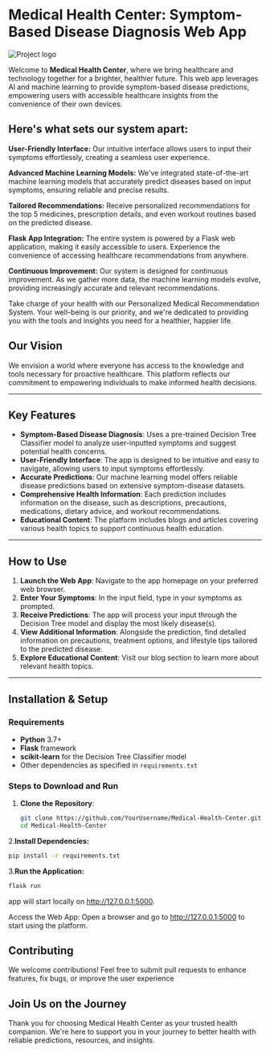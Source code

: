 # Medical Health Center: Symptom-Based Disease Diagnosis Web App
![Project logo](https://github.com/user-attachments/assets/7bca5d59-3f76-4069-9186-5723f18f3d94)

Welcome to **Medical Health Center**, where we bring healthcare and technology together for a brighter, healthier future. This web app leverages AI and machine learning to provide symptom-based disease predictions, empowering users with accessible healthcare insights from the convenience of their own devices.

## Here's what sets our system apart:

**User-Friendly Interface:** Our intuitive interface allows users to input their symptoms effortlessly, creating a seamless user experience.


**Advanced Machine Learning Models:** We've integrated state-of-the-art machine learning models that accurately predict diseases based on input symptoms, ensuring reliable and precise results.

 
**Tailored Recommendations:** Receive personalized recommendations for the top 5 medicines, prescription details, and even workout routines based on the predicted disease.

 
**Flask App Integration:** The entire system is powered by a Flask web application, making it easily accessible to users. Experience the convenience of accessing healthcare recommendations from anywhere.


**Continuous Improvement:** Our system is designed for continuous improvement. As we gather more data, the machine learning models evolve, providing increasingly accurate and relevant recommendations.


Take charge of your health with our Personalized Medical Recommendation System. Your well-being is our priority, and we're dedicated to providing you with the tools and insights you need for a healthier, happier life.

## Our Vision

We envision a world where everyone has access to the knowledge and tools necessary for proactive healthcare. This platform reflects our commitment to empowering individuals to make informed health decisions.

---

## Key Features

- **Symptom-Based Disease Diagnosis**: Uses a pre-trained Decision Tree Classifier model to analyze user-inputted symptoms and suggest potential health concerns.
- **User-Friendly Interface**: The app is designed to be intuitive and easy to navigate, allowing users to input symptoms effortlessly.
- **Accurate Predictions**: Our machine learning model offers reliable disease predictions based on extensive symptom-disease datasets.
- **Comprehensive Health Information**: Each prediction includes information on the disease, such as descriptions, precautions, medications, dietary advice, and workout recommendations.
- **Educational Content**: The platform includes blogs and articles covering various health topics to support continuous health education.

---

## How to Use

1. **Launch the Web App**: Navigate to the app homepage on your preferred web browser.
2. **Enter Your Symptoms**: In the input field, type in your symptoms as prompted.
3. **Receive Predictions**: The app will process your input through the Decision Tree model and display the most likely disease(s).
4. **View Additional Information**: Alongside the prediction, find detailed information on precautions, treatment options, and lifestyle tips tailored to the predicted disease.
5. **Explore Educational Content**: Visit our blog section to learn more about relevant health topics.

---

## Installation & Setup

### Requirements

- **Python** 3.7+
- **Flask** framework
- **scikit-learn** for the Decision Tree Classifier model
- Other dependencies as specified in `requirements.txt`

### Steps to Download and Run

1. **Clone the Repository**:
   ```bash
   git clone https://github.com/YourUsername/Medical-Health-Center.git
   cd Medical-Health-Center
2.**Install Dependencies:**
   ```bash
   pip install -r requirements.txt
   ```
3.**Run the Application:**
  ```bash
  flask run
  ```
app will start locally on http://127.0.0.1:5000.

Access the Web App: Open a browser and go to http://127.0.0.1:5000 to start using the platform.

## Contributing
We welcome contributions! Feel free to submit pull requests to enhance features, fix bugs, or improve the user experience

## Join Us on the Journey
Thank you for choosing Medical Health Center as your trusted health companion. We're here to support you in your journey to better health with reliable predictions, resources, and insights.




